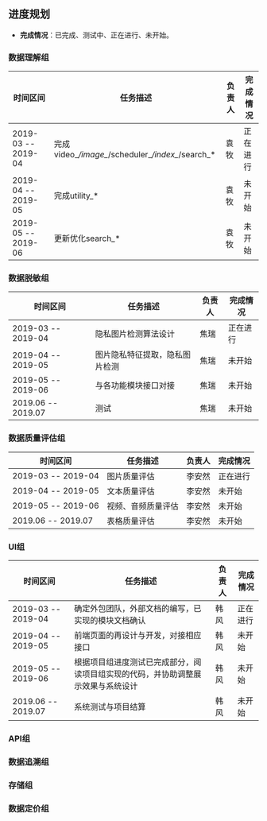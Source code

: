 ## 进度规划
- **完成情况**：已完成、测试中、正在进行、未开始。

### 数据理解组

| 时间区间 | 任务描述 | 负责人 | 完成情况 |
| ---- | ---- | ------- | ---- |
| 2019-03 -- 2019-04 | 完成video_*/image_*/scheduler_*/index_*/search_* | 袁牧 | 正在进行 |
| 2019-04 -- 2019-05 | 完成utility_* | 袁牧 | 未开始 |
| 2019-05 -- 2019-06 | 更新优化search_* | 袁牧 | 未开始 |

### 数据脱敏组


| 时间区间 | 任务描述 | 负责人 | 完成情况 |
| ---- | ---- | ------- | ---- |
| 2019-03 -- 2019-04 | 隐私图片检测算法设计 | 焦瑞 | 正在进行 |
| 2019-04 -- 2019-05 | 图片隐私特征提取，隐私图片检测 | 焦瑞 | 未开始 |
| 2019-05 -- 2019-06 | 与各功能模块接口对接 | 焦瑞 | 未开始 |
| 2019.06 -- 2019.07 | 测试 | 焦瑞 | 未开始 |

### 数据质量评估组


| 时间区间 | 任务描述 | 负责人 | 完成情况 |
| ---- | ---- | ------- | ---- |
| 2019-03 -- 2019-04 | 图片质量评估 | 李安然 | 正在进行 |
| 2019-04 -- 2019-05 | 文本质量评估 | 李安然 | 未开始 |
| 2019-05 -- 2019-06 | 视频、音频质量评估 | 李安然 | 未开始 |
| 2019.06 -- 2019.07 | 表格质量评估 | 李安然 | 未开始 |

### UI组

| 时间区间 | 任务描述 | 负责人 | 完成情况 |
| ---- | ---- | ------- | ---- |
| 2019-03 -- 2019-04 | 确定外包团队，外部文档的编写，已实现的模块文档确认 | 韩风 | 正在进行 |
| 2019-04 -- 2019-05 | 前端页面的再设计与开发，对接相应接口 | 韩风 | 未开始 |
| 2019-05 -- 2019-06 | 根据项目组进度测试已完成部分，阅读项目组实现的代码，并协助调整展示效果与系统设计 | 韩风 | 未开始 |
| 2019.06 -- 2019.07 | 系统测试与项目结算 | 韩风 | 未开始 |

### API组

### 数据追溯组

### 存储组

### 数据定价组
